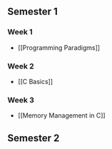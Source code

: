 ## Semester 1

### Week 1
- [[Programming Paradigms]]

### Week 2
- [[C Basics]]

### Week 3
- [[Memory Management in C]]



## Semester 2

